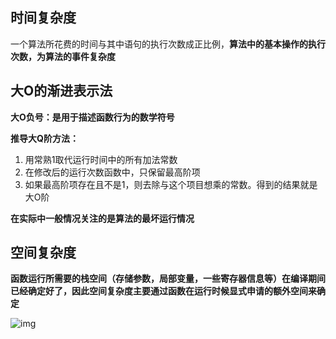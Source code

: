 ## 时间复杂度

一个算法所花费的时间与其中语句的执行次数成正比例，**算法中的基本操作的执行次数，为算法的事件复杂度**

## 大O的渐进表示法

**大O负号：是用于描述函数行为的数学符号**

**推导大Q阶方法：**

1. 用常熟1取代运行时间中的所有加法常数
2. 在修改后的运行次数函数中，只保留最高阶项
3. 如果最高阶项存在且不是1，则去除与这个项目想乘的常数。得到的结果就是大O阶

**在实际中一般情况关注的是算法的最坏运行情况**

## 空间复杂度

**函数运行所需要的栈空间（存储参数，局部变量，一些寄存器信息等）在编译期间已经确定好了，因此空间复杂度主要通过函数在运行时候显式申请的额外空间来确定**

![img](https://i-blog.csdnimg.cn/direct/a463f6705c8541bca390927d511ac025.png)![点击并拖拽以移动](data:image/gif;base64,R0lGODlhAQABAPABAP///wAAACH5BAEKAAAALAAAAAABAAEAAAICRAEAOw==)

